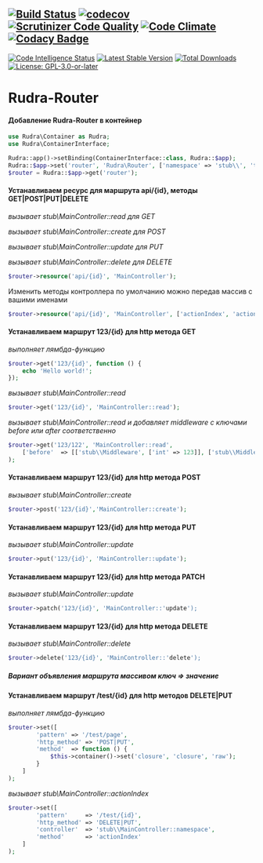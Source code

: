 [![Build Status](https://travis-ci.org/Jagepard/Rudra-Router.svg?branch=master)](https://travis-ci.org/Jagepard/Rudra-Router)
[![codecov](https://codecov.io/gh/Jagepard/Rudra-Router/branch/master/graph/badge.svg)](https://codecov.io/gh/Jagepard/Rudra-Router)
[![Scrutinizer Code Quality](https://scrutinizer-ci.com/g/Jagepard/Rudra-Router/badges/quality-score.png?b=master)](https://scrutinizer-ci.com/g/Jagepard/Rudra-Router/?branch=master)
[![Code Climate](https://codeclimate.com/github/Jagepard/Rudra-Router/badges/gpa.svg)](https://codeclimate.com/github/Jagepard/Rudra-Router)
[![Codacy Badge](https://api.codacy.com/project/badge/Grade/86edd8dbec394319afd00d7c5eff88bc)](https://www.codacy.com/app/Jagepard/Rudra-Router?utm_source=github.com&amp;utm_medium=referral&amp;utm_content=Jagepard/Rudra-Router&amp;utm_campaign=Badge_Grade)
-----
[![Code Intelligence Status](https://scrutinizer-ci.com/g/Jagepard/Rudra-Router/badges/code-intelligence.svg?b=master)](https://scrutinizer-ci.com/code-intelligence)
[![Latest Stable Version](https://poser.pugx.org/rudra/validation/v/stable)](https://packagist.org/packages/rudra/router)
[![Total Downloads](https://poser.pugx.org/rudra/validation/downloads)](https://packagist.org/packages/rudra/router)
[![License: GPL-3.0-or-later](https://img.shields.io/badge/license-GPL--3.0--or--later-498e7f.svg)](https://www.gnu.org/licenses/gpl-3.0)

# Rudra-Router

#### Добавление Rudra-Router в контейнер
```php
use Rudra\Container as Rudra;
use Rudra\ContainerInterface;

Rudra::app()->setBinding(ContainerInterface::class, Rudra::$app);
Rudra::$app->set('router', 'Rudra\Router', ['namespace' => 'stub\\', 'templateEngine' => 'twig']);
$router = Rudra::$app->get('router');
```
#### Устанавливаем ресурс для маршрута api/{id}, методы GET|POST|PUT|DELETE
_вызывает stub\\MainController::read для GET_

_вызывает stub\\MainController::create для POST_

_вызывает stub\\MainController::update для PUT_

_вызывает stub\\MainController::delete для DELETE_
```php
$router->resource('api/{id}', 'MainController');
```
Изменить методы контроллера по умолчанию можно передав массив с вашими именами
```php
$router->resource('api/{id}', 'MainController', ['actionIndex', 'actionAdd', 'actionUpdate', 'actionDrop']);
```
#### Устанавливаем маршрут 123/{id} для http метода GET
_выполняет лямбда-функцию_
```php
$router->get('123/{id}', function () {
    echo 'Hello world!';
});
```
_вызывает stub\\MainController::read_
```php
$router->get('123/{id}', 'MainController::read');
```
_вызывает stub\\MainController::read и добавляет middleware с ключами before или after соответственно_
```php
$router->get('123/122', 'MainController::read',
    ['before'  => [['stub\\Middleware', ['int' => 123]], ['stub\\Middleware', ['int' => 125]]]]
);
```
#### Устанавливаем маршрут 123/{id} для http метода POST
_вызывает stub\\MainController::create_
```php
$router->post('123/{id}','MainController::create');
```
#### Устанавливаем маршрут 123/{id} для http метода PUT
_вызывает stub\\MainController::update_
```php
$router->put('123/{id}', 'MainController::update');
```
#### Устанавливаем маршрут 123/{id} для http метода PATCH
_вызывает stub\\MainController::update_
```php
$router->patch('123/{id}', 'MainController::'update');
```
#### Устанавливаем маршрут 123/{id} для http метода DELETE
_вызывает stub\\MainController::delete_
```php
$router->delete('123/{id}', 'MainController::'delete');
```
##### Вариант объявления маршрута массивом ключ => значение
#### Устанавливаем маршрут /test/{id} для http методов DELETE|PUT
_выполняет лямбда-функцию_
```php
$router->set([
        'pattern' => '/test/page',
        'http_method' => 'POST|PUT',
        'method'  => function () {
            $this->container()->set('closure', 'closure', 'raw');
        }
    ]
);
```
_вызывает stub\\MainController::actionIndex_
```php
$router->set([
        'pattern'     => '/test/{id}',
        'http_method' => 'DELETE|PUT',
        'controller'  => 'stub\\MainController::namespace',
        'method'      => 'actionIndex'
    ]
);
```
